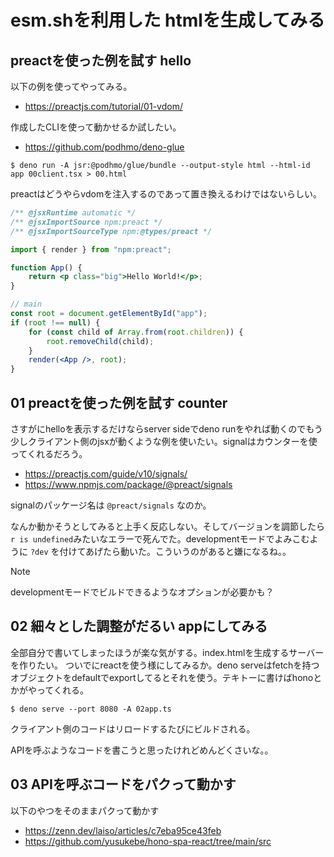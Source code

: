 # esm.shを利用した htmlを生成してみる

## preactを使った例を試す hello

以下の例を使ってやってみる。

- https://preactjs.com/tutorial/01-vdom/

作成したCLIを使って動かせるか試したい。

- https://github.com/podhmo/deno-glue

```console
$ deno run -A jsr:@podhmo/glue/bundle --output-style html --html-id app 00client.tsx > 00.html
```

preactはどうやらvdomを注入するのであって置き換えるわけではないらしい。

```jsx
/** @jsxRuntime automatic */
/** @jsxImportSource npm:preact */
/** @jsxImportSourceType npm:@types/preact */

import { render } from "npm:preact";

function App() {
    return <p class="big">Hello World!</p>;
}

// main
const root = document.getElementById("app");
if (root !== null) {
    for (const child of Array.from(root.children)) {
        root.removeChild(child);
    }
    render(<App />, root);
}
```

## 01 preactを使った例を試す counter

さすがにhelloを表示するだけならserver sideでdeno runをやれば動くのでもう少しクライアント側のjsxが動くような例を使いたい。signalはカウンターを使ってくれるだろう。

- https://preactjs.com/guide/v10/signals/
- https://www.npmjs.com/package/@preact/signals

signalのパッケージ名は `@preact/signals` なのか。

なんか動かそうとしてみると上手く反応しない。そしてバージョンを調節したら `r is undefined`みたいなエラーで死んでた。developmentモードでよみこむように `?dev` を付けてあげたら動いた。こういうのがあると嫌になるね。。

>[!NOTE]
>developmentモードでビルドできるようなオプションが必要かも？

## 02 細々とした調整がだるい appにしてみる

全部自分で書いてしまったほうが楽な気がする。index.htmlを生成するサーバーを作りたい。
ついでにreactを使う様にしてみるか。deno serveはfetchを持つオブジェクトをdefaultでexportしてるとそれを使う。テキトーに書けばhonoとかがやってくれる。

```console
$ deno serve --port 8080 -A 02app.ts
```

クライアント側のコードはリロードするたびにビルドされる。

APIを呼ぶようなコードを書こうと思ったけれどめんどくさいな。。

## 03 APIを呼ぶコードをパクって動かす

以下のやつをそのままパクって動かす

- https://zenn.dev/laiso/articles/c7eba95ce43feb
- https://github.com/yusukebe/hono-spa-react/tree/main/src

